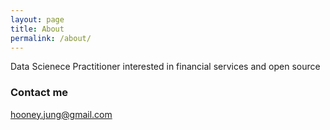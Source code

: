 ```yaml
---
layout: page
title: About
permalink: /about/
---
```


Data Scienece Practitioner interested in financial services and open source


### Contact me

[hooney.jung@gmail.com](mailto:hooney.jung@gmail.com)
